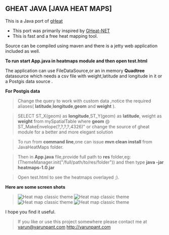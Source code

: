 GHEAT JAVA [JAVA HEAT MAPS]
---------------

This is a Java port of [gHeat](http://code.google.com/p/gheat/)

  - This port was primarily inspired by [GHeat-NET](http://www.codeproject.com/Articles/88956/GHeat-NET)
  - This is fast and a free heat mapping tool.

Source can be compiled using maven and there is a jetty web application included as well.

**To run start App.java in heatmaps module and then open test.html**

 The application can use FileDataSource,or an in memory **Quadtree** datasource which needs a csv file with weight,latitude and longitude in it or a Postgis data source .

**For Postgis data**

>Change the query to work with custom data ,notice the required aliases( **latitude**,**longitude**,**geom** and **weight** ).

>SELECT ST_X(geom) as **longitude**,ST_Y(geom) as **latitude**, weight as **weight** from mySpatialTable where **geom** @ ST_MakeEnvelope(?,?,?,?,4326)" or change the source of gheat module for a better and more elegant solution

>To run from **command line**,one can issue **mvn clean install** from JavaHeatMaps folder.

>Then in **App.java** file,provide full path to **res** folder,eg:(ThemeManager.init("/full/path/to/res/folder")) and then type **java -jar heatmaps-1.0.jar**

>Open test.html to see the heatmaps overlayed ;).

**Here are some screen shots**
>![Heat map classic theme](https://github.com/varunpant/GHEAT-JAVA/blob/master/screenshots/heatmap%201.PNG?raw=true "Classic Theme")
![Heat map classic theme](https://github.com/varunpant/GHEAT-JAVA/blob/master/screenshots/heatmap%202.PNG?raw=true "Fire Theme")
>![Heat map classic theme](https://github.com/varunpant/GHEAT-JAVA/blob/master/screenshots/heatmap%203.PNG?raw=true "Neo Theme")
![Heat map classic theme](https://github.com/varunpant/GHEAT-JAVA/blob/master/screenshots/heatmap%204.PNG?raw=true "Custom Theme")

I hope you find it useful.

>If you like or use this project somewhere please contact me at
varun@varunpant.com
>http://varunpant.com
